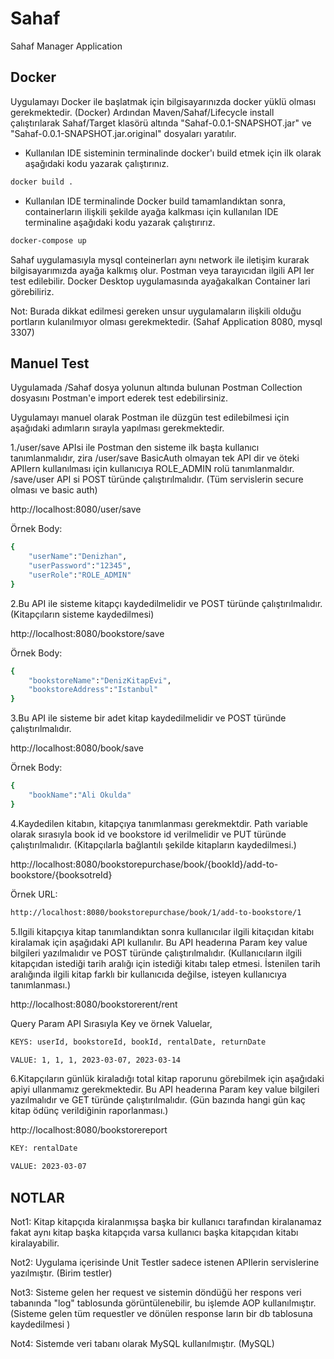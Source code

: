 # Sahaf
Sahaf Manager Application

## Docker
Uygulamayı Docker ile başlatmak için bilgisayarınızda docker yüklü olması gerekmektedir. (Docker)
Ardından Maven/Sahaf/Lifecycle install çalıştırılarak Sahaf/Target klasörü altında "Sahaf-0.0.1-SNAPSHOT.jar" ve "Sahaf-0.0.1-SNAPSHOT.jar.original" dosyaları yaratılır.

* Kullanılan IDE sisteminin terminalinde docker'ı build etmek için ilk olarak aşağıdaki kodu yazarak çalıştırınız.
```sh  
docker build .
```

* Kullanılan IDE terminalinde Docker build tamamlandıktan sonra, containerların ilişkili şekilde ayağa kalkması için kullanılan IDE terminaline aşağıdaki kodu yazarak çalıştırırız.
```sh
docker-compose up
```

Sahaf uygulamasıyla mysql conteinerları aynı network ile iletişim kurarak bilgisayarımızda ayağa kalkmış olur. Postman veya tarayıcıdan ilgili API ler test edilebilir.
Docker Desktop uygulamasında ayağakalkan Container lari görebiliriz.

Not: Burada dikkat edilmesi gereken unsur uygulamaların ilişkili olduğu portların kulanılmıyor olması gerekmektedir. 
(Sahaf Application 8080, mysql 3307)

## Manuel Test

Uygulamada /Sahaf dosya yolunun altında bulunan Postman Collection dosyasını Postman'e import ederek test edebilirsiniz.

Uygulamayı manuel olarak Postman ile düzgün test edilebilmesi için aşağıdaki adımların sırayla yapılması gerekmektedir.

1./user/save APIsi ile Postman den sisteme ilk başta kullanıcı tanımlanmalıdır, zira /user/save BasicAuth olmayan tek API dir ve öteki APIlern kullanılması için kullanıcıya ROLE_ADMIN rolü tanımlanmaldır. /save/user API si POST türünde çalıştırılmalıdır. (Tüm servislerin secure olması ve basic auth)

http://localhost:8080/user/save

Örnek Body:
```sh
{
    "userName":"Denizhan",
    "userPassword":"12345",
    "userRole":"ROLE_ADMIN"
}
```

2.Bu API ile sisteme kitapçı kaydedilmelidir ve POST türünde çalıştırılmalıdır. (Kitapçıların sisteme kaydedilmesi)

http://localhost:8080/bookstore/save

Örnek Body:
```sh
{
    "bookstoreName":"DenizKitapEvi",
    "bookstoreAddress":"Istanbul"
}
```

3.Bu API ile sisteme bir adet kitap kaydedilmelidir ve POST türünde çalıştırılmalıdır. 

http://localhost:8080/book/save

Örnek Body:
```sh
{
    "bookName":"Ali Okulda"
}
```


4.Kaydedilen kitabın, kitapçıya tanımlanması gerekmektdir. Path variable olarak sırasıyla book id ve bookstore id verilmelidir ve PUT türünde çalıştırılmalıdır. (Kitapçılarla bağlantılı şekilde kitapların kaydedilmesi.)

http://localhost:8080/bookstorepurchase/book/{bookId}/add-to-bookstore/{booksotreId}

Örnek URL:
```sh
http://localhost:8080/bookstorepurchase/book/1/add-to-bookstore/1
```

5.Ilgili kitapçıya kitap tanımlandıktan sonra kullanıcılar ilgili kitaçıdan kitabı kiralamak için aşağıdaki API kullanılır. Bu API headerına Param key value bilgileri yazılmalıdır ve POST türünde çalıştırılmalıdır. (Kullanıcıların ilgili kitapçıdan istediği tarih aralığı için istediği kitabı talep etmesi. İstenilen tarih aralığında ilgili kitap farklı bir kullanıcıda değilse, isteyen kullanıcıya tanımlanması.)

http://localhost:8080/bookstorerent/rent

Query Param API Sırasıyla Key ve örnek Valuelar,

```sh
KEYS: userId, bookstoreId, bookId, rentalDate, returnDate
```
```sh
VALUE: 1, 1, 1, 2023-03-07, 2023-03-14
```

6.Kitapçıların günlük kiraladığı total kitap raporunu görebilmek için aşağıdaki apiyi ullanmamız gerekmektedir. Bu API headerına Param key value bilgileri yazılmalıdır ve GET türünde çalıştırılmalıdır. (Gün bazında hangi gün kaç kitap ödünç verildiğinin raporlanması.)

http://localhost:8080/bookstorereport

```sh
KEY: rentalDate
```
```sh
VALUE: 2023-03-07
```
## NOTLAR
Not1: Kitap kitapçıda kiralanmışsa başka bir kullanıcı tarafından kiralanamaz fakat aynı kitap başka kitapçıda varsa kullanıcı başka kitapçıdan kitabı kiralayabilir. 

Not2: Uygulama içerisinde Unit Testler sadece istenen APIlerin servislerine yazılmıştır. (Birim testler)

Not3: Sisteme gelen her request ve sistemin döndüğü her respons veri tabanında "log" tablosunda görüntülenebilir, bu işlemde AOP kullanılmıştır. (Sisteme gelen tüm requestler ve dönülen response ların bir db tablosuna kaydedilmesi )

Not4: Sistemde veri tabanı olarak MySQL kullanılmıştır. (MySQL)